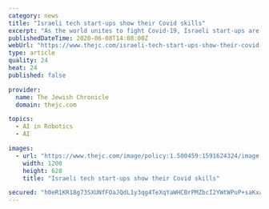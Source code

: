 ```yaml
---
category: news
title: "Israeli tech start-ups show their Covid skills"
excerpt: "As the world unites to fight Covid-19, Israeli start-ups are mobilising with many pivoting into healthcare. “In their nature, start-ups need to be flexible and adapt quickly to changes in order to meet opportunities when they occur,"
publishedDateTime: 2020-06-08T14:08:00Z
webUrl: "https://www.thejc.com/israeli-tech-start-ups-show-their-covid-skills-1.500458"
type: article
quality: 24
heat: 24
published: false

provider:
  name: The Jewish Chronicle
  domain: thejc.com

topics:
  - AI in Robotics
  - AI

images:
  - url: "https://www.thejc.com/image/policy:1.500459:1591624324/image.jpg?a=191%3A100&q=0.6&w=1200&$p$a$q$w=e3c1d56"
    width: 1200
    height: 628
    title: "Israeli tech start-ups show their Covid skills"

secured: "h0eR1KR18g73SXUNfFOaJQdL1y3qg4TeXqYaWHCBrPMZbcI2YWtWPuP+saKxagJZ3FoW/hkyeHZ460F1JywgnvZgaFRpl5+WkSFV67ZKzkkBu1hE2qJ4P1+BFJyrFA7LnmOLblUR3Jsut214y5+nMC22PMXx6PYq2iIoaUrCSEca5hGcrG5PwIwHB7KKcH+IOVbpnuiPZqhbKUrGirLYzLoBrwVNC/z9M0imrgzzL2V8+85OPrH7PGD9mr9OR2FHYXf9lJNJIS6PUSf0/2bgiDWJYfDJO0ovSDPkJGMh0hgZWhUfuMehQ67iubhTW19TUqOK/sxDHQ8ap/hmxLHlCOLCMBLT7SynQXWzHtZw1TATmW+s0IjBZy9j8KjV6W8K8Ur4Ylg6VlotyUNabWwRNM7D55WMi9jiGq7rIuTh1jbAv60xsEcmWNPQIGn4xOxplV2qAcNLhtTYik+ZrNfgDDs4NbW1RQawIFFVTBpBuOA=;2qXebC1FK8qOm77odHDlgw=="
---
```


